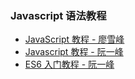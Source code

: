 ### Javascript 语法教程

* [JavaScript 教程 - 廖雪峰](http://www.liaoxuefeng.com/wiki/001434446689867b27157e896e74d51a89c25cc8b43bdb3000/)
* [Javascript 教程 - 阮一峰](http://javascript.ruanyifeng.com/)
* [ES6 入门教程 - 阮一峰](http://es6.ruanyifeng.com/)